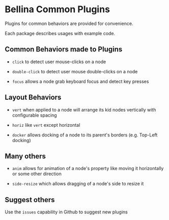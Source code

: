 # Bellina Common Plugins

Plugins for common behaviors are provided for convenience.

Each package describes usages with example code.

## Common Behaviors made to Plugins

* `click` to detect user mouse-clicks on a node

* `double-click` to detect user mouse double-clicks on a node

* `focus` allows a node grab keyboard focus and detect key presses

## Layout Behaviors

* `vert` when applied to a node will arrange its kid nodes vertically with configurable spacing

* `horiz` like `vert` except horizontal

* `docker` allows docking of a node to its parent's borders (e.g. Top-Left docking)

## Many others

* `anim` allows for animation of a node's property like moving it horizontally or some other direction

* `side-resize` which allows dragging of a node's side to resize it

## Suggest others

Use the `issues` capability in Github to suggest new plugins







